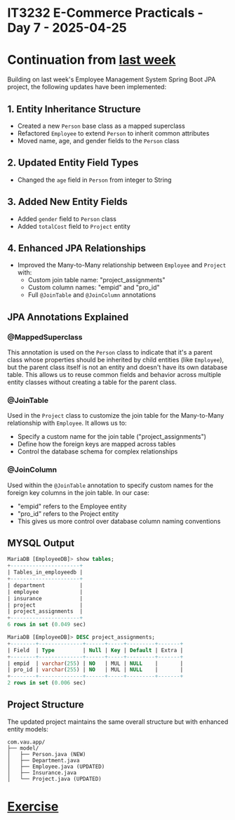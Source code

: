 # IT3232 E-Commerce Practicals - Day 7 - 2025-04-25  

# Continuation from [last week](/2025-04-11/README.md)

Building on last week's Employee Management System Spring Boot JPA project, the following updates have been implemented:

## 1. Entity Inheritance Structure
- Created a new `Person` base class as a mapped superclass
- Refactored `Employee` to extend `Person` to inherit common attributes
- Moved name, age, and gender fields to the `Person` class

## 2. Updated Entity Field Types
- Changed the `age` field in `Person` from integer to String

## 3. Added New Entity Fields
- Added `gender` field to `Person` class
- Added `totalCost` field to `Project` entity

## 4. Enhanced JPA Relationships
- Improved the Many-to-Many relationship between `Employee` and `Project` with:
  - Custom join table name: "project_assignments"
  - Custom column names: "empid" and "pro_id"
  - Full `@JoinTable` and `@JoinColumn` annotations

## JPA Annotations Explained

### @MappedSuperclass
This annotation is used on the `Person` class to indicate that it's a parent class whose properties should be inherited by child entities (like `Employee`), but the parent class itself is not an entity and doesn't have its own database table. This allows us to reuse common fields and behavior across multiple entity classes without creating a table for the parent class.

### @JoinTable
Used in the `Project` class to customize the join table for the Many-to-Many relationship with `Employee`. It allows us to:
- Specify a custom name for the join table ("project_assignments") 
- Define how the foreign keys are mapped across tables
- Control the database schema for complex relationships

### @JoinColumn
Used within the `@JoinTable` annotation to specify custom names for the foreign key columns in the join table. In our case:
- "empid" refers to the Employee entity
- "pro_id" refers to the Project entity
- This gives us more control over database column naming conventions

## MYSQL Output
```sql
MariaDB [EmployeeDB]> show tables;
+----------------------+
| Tables_in_employeedb |
+----------------------+
| department           |
| employee             |
| insurance            |
| project              |
| project_assignments  |
+----------------------+
6 rows in set (0.049 sec)

MariaDB [EmployeeDB]> DESC project_assignments;
+--------+--------------+------+-----+---------+-------+
| Field  | Type         | Null | Key | Default | Extra |
+--------+--------------+------+-----+---------+-------+
| empid  | varchar(255) | NO   | MUL | NULL    |       |
| pro_id | varchar(255) | NO   | MUL | NULL    |       |
+--------+--------------+------+-----+---------+-------+
2 rows in set (0.006 sec)
```
## Project Structure

The updated project maintains the same overall structure but with enhanced entity models:

```
com.vau.app/
├── model/
│   ├── Person.java (NEW)
│   ├── Department.java
│   ├── Employee.java (UPDATED)
│   ├── Insurance.java
│   └── Project.java (UPDATED)
```

# [Exercise](/2025-04-25/Exercise/README.md)